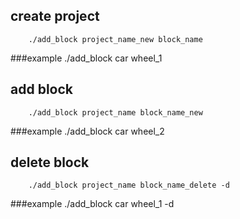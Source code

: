 
## create project
		./add_block project_name_new block_name
###example
		./add_block car wheel_1 
## add block
		./add_block project_name block_name_new
###example
		./add_block car wheel_2 
## delete block 
		./add_block project_name block_name_delete -d
###example
		./add_block car wheel_1 -d 


